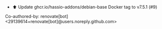 - ⬆️ Update ghcr.io/hassio-addons/debian-base Docker tag to v7.5.1 (#9)

Co-authored-by: renovate[bot] <29139614+renovate[bot]@users.noreply.github.com>
